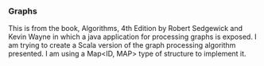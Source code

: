 ### Graphs
This is from the book, Algorithms, 4th Edition by Robert Sedgewick and Kevin Wayne in which a java application for processing graphs is exposed. I am trying to create a Scala version of the graph processing algorithm presented. 
I am using a Map<ID, MAP> type of structure to implement it.
